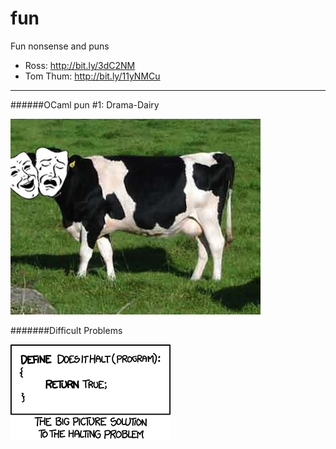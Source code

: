 fun
===

Fun nonsense and puns

- Ross: http://bit.ly/3dC2NM
- Tom Thum: http://bit.ly/11yNMCu

---

######OCaml pun #1: Drama-Dairy

![image](drama-dairy.jpg)


######\#Difficult Problems

[![image](halting_problem.png)][xkcd]













<!--keep links here in the footnotes-->
[xkcd]: http://xkcd.com/1266/
 
 
